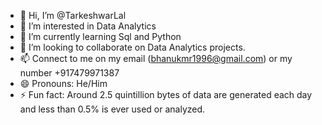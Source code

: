 - 👋 Hi, I’m @TarkeshwarLal
- 👀 I’m interested in Data Analytics
- 🌱 I’m currently learning Sql and Python
- 💞️ I’m looking to collaborate on Data Analytics projects.
- 📫 Connect to me on my email (bhanukmr1996@gmail.com) or my number +917479971387
- 😄 Pronouns: He/Him
- ⚡ Fun fact: Around 2.5 quintillion bytes of data are generated each day and less than 0.5% is ever used or analyzed.

<!---
TarkeshwarLal/TarkeshwarLal is a ✨ special ✨ repository because its `README.md` (this file) appears on your GitHub profile.
You can click the Preview link to take a look at your changes.
--->
